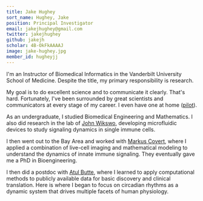 ```yaml
---
title: Jake Hughey
sort_name: Hughey, Jake
position: Principal Investigator
email: jakejhughey@gmail.com
twitter: jakejhughey
github: jakejh
scholar: 4B-OkFkAAAAJ
image: jake-hughey.jpg
member_id: hugheyjj
---
```


I'm an Instructor of Biomedical Informatics in the Vanderbilt University School of Medicine. Despite the title, my primary responsibility is research.

My goal is to do excellent science and to communicate it clearly. That's hard. Fortunately, I've been surrounded by great scientists and communicators at every stage of my career. I even have one at home ([pilot](https://faculty.mc.vanderbilt.edu/Faculty/Details/40135)).

As an undergraduate, I studied Biomedical Engineering and Mathematics. I also did research in the lab of [John Wikswo](http://www.vanderbilt.edu/viibre/wikswo.php), developing microfluidic devices to study signaling dynamics in single immune cells.

I then went out to the Bay Area and worked with [Markus Covert](https://www.covert.stanford.edu), where I applied a combination of live-cell imaging and mathematical modeling to understand the dynamics of innate immune signaling. They eventually gave me a PhD in Bioengineering.

I then did a postdoc with [Atul Butte](http://buttelab.ucsf.edu), where I learned to apply computational methods to publicly available data for basic discovery and clinical translation. Here is where I began to focus on circadian rhythms as a dynamic system that drives multiple facets of human physiology.
